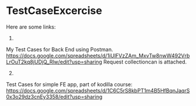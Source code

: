 # TestCaseExcercise

Here are some links:

1.
My Test Cases for Back End using Postman. 
https://docs.google.com/spreadsheets/d/1iUlFVzZAm_MxvTw8nwW492VrbLrOuT2kq8jUDjQ_Rlw/edit?usp=sharing
Request collectioncan is attached.

2.
Test Cases for simple FE app, part of kodilla course:
https://docs.google.com/spreadsheets/d/1C6C5rS8kbPT1m4B5HfBqnJaqrS0x3o29dz3cnEy3358/edit?usp=sharing
